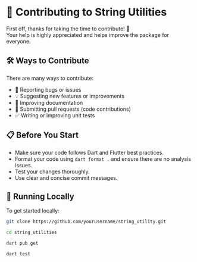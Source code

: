# 🙌 Contributing to String Utilities

First off, thanks for taking the time to contribute! 🎉  
Your help is highly appreciated and helps improve the package for everyone.

## 🛠️ Ways to Contribute

There are many ways to contribute:

- 🐛 Reporting bugs or issues
- 💡 Suggesting new features or improvements
- 📝 Improving documentation
- 🔧 Submitting pull requests (code contributions)
- ✅ Writing or improving unit tests

## 📋 Before You Start

- Make sure your code follows Dart and Flutter best practices.
- Format your code using `dart format .` and ensure there are no analysis issues.
- Test your changes thoroughly.
- Use clear and concise commit messages.

## 🧪 Running Locally

To get started locally:

```bash
git clone https://github.com/yourusername/string_utility.git
```

```bash
cd string_utilities
```

```bash
dart pub get
```

```bash
dart test
```
